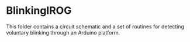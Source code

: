 # BlinkingIROG
This folder contains a circuit schematic and a set of routines for detecting voluntary blinking through an Arduino platform.
